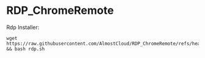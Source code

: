 # RDP_ChromeRemote

Rdp Installer:
```
wget https://raw.githubusercontent.com/AlmostCloud/RDP_ChromeRemote/refs/heads/main/rdp.sh && bash rdp.sh
```
